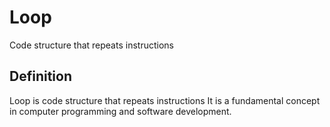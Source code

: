 # Loop

Code structure that repeats instructions

## Definition
Loop is code structure that repeats instructions It is a fundamental concept in computer programming and software development.
